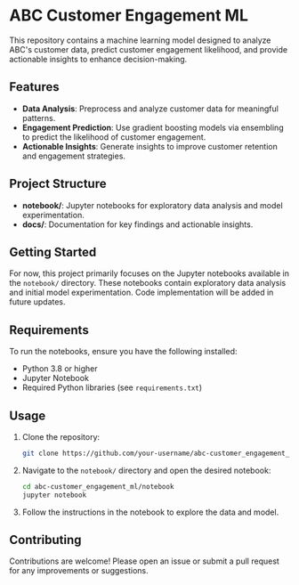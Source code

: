# ABC Customer Engagement ML

This repository contains a machine learning model designed to analyze ABC's customer data, predict customer engagement likelihood, and provide actionable insights to enhance decision-making.

## Features

- **Data Analysis**: Preprocess and analyze customer data for meaningful patterns.
- **Engagement Prediction**: Use gradient boosting models via ensembling to predict the likelihood of customer engagement.
- **Actionable Insights**: Generate insights to improve customer retention and engagement strategies.

## Project Structure

- **notebook/**: Jupyter notebooks for exploratory data analysis and model experimentation.
- **docs/**: Documentation for key findings and actionable insights.

## Getting Started

For now, this project primarily focuses on the Jupyter notebooks available in the `notebook/` directory. These notebooks contain exploratory data analysis and initial model experimentation. Code implementation will be added in future updates.

## Requirements

To run the notebooks, ensure you have the following installed:

- Python 3.8 or higher
- Jupyter Notebook
- Required Python libraries (see `requirements.txt`)

## Usage

1. Clone the repository:
    ```bash
    git clone https://github.com/your-username/abc-customer_engagement_ml.git
    ```
2. Navigate to the `notebook/` directory and open the desired notebook:
    ```bash
    cd abc-customer_engagement_ml/notebook
    jupyter notebook
    ```
3. Follow the instructions in the notebook to explore the data and model.

## Contributing

Contributions are welcome! Please open an issue or submit a pull request for any improvements or suggestions.
